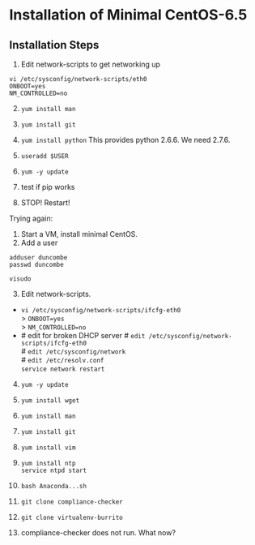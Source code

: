 Installation of Minimal CentOS-6.5
==================================

Installation Steps
------------------

1.  Edit network-scripts to get networking up
  
  `vi /etc/sysconfig/network-scripts/eth0`  
     `ONBOOT=yes`  
     `NM_CONTROLLED=no`  

2.  `yum install man`
3.  `yum install git`
4.  `yum install python` 
   This provides python 2.6.6. We need 2.7.6.  

5.  `useradd $USER`
6.  `yum -y update`
7.  test if pip works
8.  STOP! Restart!


Trying again:

1.  Start a VM, install minimal CentOS.
2.  Add a user

   `adduser duncombe`  
   `passwd duncombe`  

   `visudo`  

3.  Edit network-scripts.
   - `vi /etc/sysconfig/network-scripts/ifcfg-eth0`  
   	> `ONBOOT=yes`  
   	> `NM_CONTROLLED=no`  
   - \# edit for broken DHCP server
		\# `edit /etc/sysconfig/network-scripts/ifcfg-eth0`  
		\# `edit /etc/sysconfig/network`    
		\# `edit /etc/resolv.conf`    
	`service network restart`
4.  `yum -y update`
5.  `yum install wget`
6.  `yum install man`
7.  `yum install git`
8.  `yum install vim`
9.  `yum install ntp`  
   `service ntpd start`
10. `bash Anaconda...sh`

11. `git clone compliance-checker`
12. `git clone virtualenv-burrito`
13.  compliance-checker does not run. What now?


